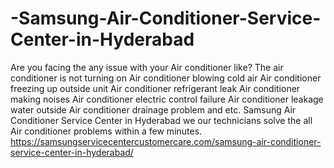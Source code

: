 # -Samsung-Air-Conditioner-Service-Center-in-Hyderabad
 Are you facing the any issue with your Air conditioner like?  The air conditioner is not turning on Air conditioner blowing cold air Air conditioner freezing up outside unit Air conditioner refrigerant leak Air conditioner making noises Air conditioner electric control failure Air conditioner leakage water outside Air conditioner drainage problem and etc. Samsung Air Conditioner Service Center in Hyderabad we our technicians solve the all Air conditioner problems within a few minutes.  https://samsungservicecentercustomercare.com/samsung-air-conditioner-service-center-in-hyderabad/
